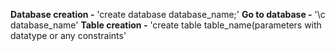 **Database creation -**
  'create database database_name;'
**Go to database -**
  '\c database_name'
**Table creation -**
  'create table table_name(parameters with datatype or any constraints'
